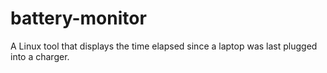 # battery-monitor
A Linux tool that displays the time elapsed since a laptop was last plugged into a charger.
